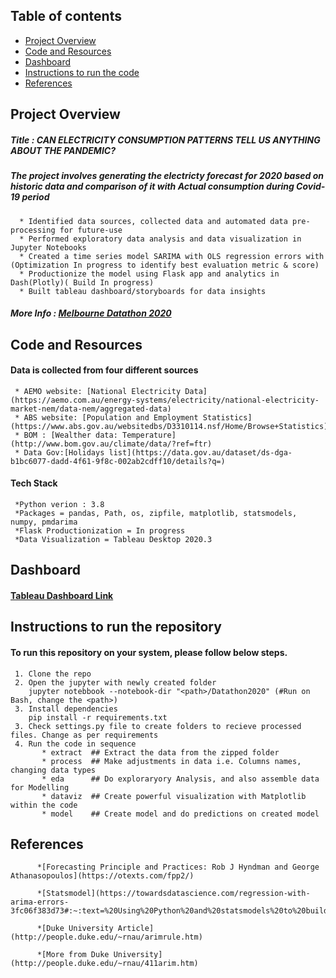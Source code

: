 ## Table of contents
* [Project Overview](#ProjectOverview)
* [Code and Resources](#CodeandResources)
* [Dashboard](#Dashboard)
* [Instructions to run the code](#Instructionstorunthecode)
* [References](#References)

## Project Overview
##### Title : CAN ELECTRICITY CONSUMPTION PATTERNS TELL US ANYTHING ABOUT THE PANDEMIC?
##### The project involves generating the electricty forecast for 2020 based on historic data and comparison of it with Actual consumption during Covid-19 period
      * Identified data sources, collected data and automated data pre-processing for future-use
      * Performed exploratory data analysis and data visualization in Jupyter Notebooks
      * Created a time series model SARIMA with OLS regression errors with (Optimization In progress to identify best evaluation metric & score)
      * Productionize the model using Flask app and analytics in Dash(Plotly)( Build In progress)
      * Built tableau dashboard/storyboards for data insights

 ##### More Info : [Melbourne Datathon 2020](http://www.datasciencemelbourne.com/datathon/2020_challengea/)

## Code and Resources
#### Data is collected from four different sources
     * AEMO website: [National Electricity Data] (https://aemo.com.au/energy-systems/electricity/national-electricity-market-nem/data-nem/aggregated-data)
     * ABS website: [Population and Employment Statistics] (https://www.abs.gov.au/websitedbs/D3310114.nsf/Home/Browse+Statistics)
     * BOM : [Wealther data: Temperature] (http://www.bom.gov.au/climate/data/?ref=ftr)
     * Data Gov:[Holidays list](https://data.gov.au/dataset/ds-dga-b1bc6077-dadd-4f61-9f8c-002ab2cdff10/details?q=)

#### Tech Stack
     *Python verion : 3.8
     *Packages = pandas, Path, os, zipfile, matplotlib, statsmodels, numpy, pmdarima 
     *Flask Productionization = In progress
     *Data Visualization = Tableau Desktop 2020.3

## Dashboard
#### [Tableau Dashboard Link](https://public.tableau.com/profile/raman4374#!/vizhome/ElectricityConsumption_Australia/ElectricityConsumption)


## Instructions to run the repository
#### To run this repository on your system, please follow below steps.
     1. Clone the repo
     2. Open the jupyter with newly created folder
        jupyter notebbook --notebook-dir "<path>/Datathon2020" (#Run on Bash, change the <path>)
     3. Install dependencies  
        pip install -r requirements.txt
     3. Check settings.py file to create folders to recieve processed files. Change as per requirements
     4. Run the code in sequence
           * extract  ## Extract the data from the zipped folder
           * process  ## Make adjustments in data i.e. Columns names, changing data types
           * eda      ## Do exploraryory Analysis, and also assemble data for Modelling
           * dataviz  ## Create powerful visualization with Matplotlib within the code
           * model    ## Create model and do predictions on created model
    

## References

          *[Forecasting Principle and Practices: Rob J Hyndman and George Athanasopoulos](https://otexts.com/fpp2/)

          *[Statsmodel](https://towardsdatascience.com/regression-with-arima-errors-3fc06f383d73#:~:text=%20Using%20Python%20and%20statsmodels%20to%20build%20a,fit...%205%20STEP%205%3A%20Prediction.%20%20More%20)

          *[Duke University Article] (http://people.duke.edu/~rnau/arimrule.htm)

          *[More from Duke University](http://people.duke.edu/~rnau/411arim.htm)
